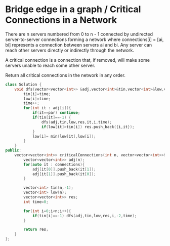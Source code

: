 # Bridge edge in a graph / Critical Connections in a Network

There are n servers numbered from 0 to n - 1 connected by undirected server-to-server connections forming a network where connections[i] = [ai, bi] represents a connection between servers ai and bi. Any server can reach other servers directly or indirectly through the network.

A critical connection is a connection that, if removed, will make some servers unable to reach some other server.

Return all critical connections in the network in any order.

```cpp
class Solution {
    void dfs(vector<vector<int>> &adj,vector<int>&tin,vector<int>&low,vector<vector<int>>&res,int i,int par,int& time){
        tin[i]=time;
        low[i]=time;
        time++;
        for(int it : adj[i]){
            if(it==par) continue;
            if(tin[it]==-1) {
                dfs(adj,tin,low,res,it,i,time);
                if(low[it]>tin[i]) res.push_back({i,it});
            }
            low[i]= min(low[it],low[i]);
        }
    }
public:
    vector<vector<int>> criticalConnections(int n, vector<vector<int>>& connections) {
        vector<vector<int>> adj(n);
        for(auto it : connections){
            adj[it[0]].push_back(it[1]);
            adj[it[1]].push_back(it[0]);
        }

        vector<int> tin(n,-1);
        vector<int> low(n);
        vector<vector<int>> res;
        int time=0;

        for(int i=0;i<n;i++){
            if(tin[i]==-1) dfs(adj,tin,low,res,i,-2,time);
        }

        return res;
    }
};
```